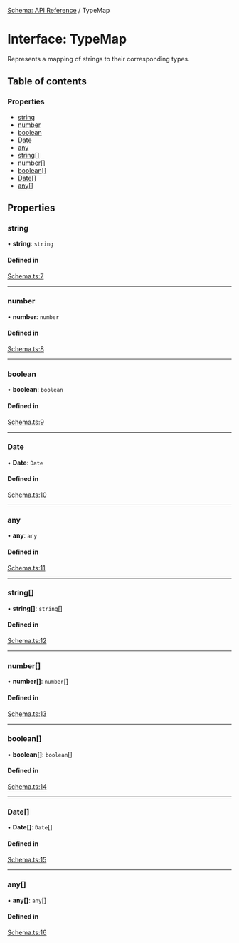 [Schema: API Reference](../README.md) / TypeMap

# Interface: TypeMap

Represents a mapping of strings to their corresponding types.

## Table of contents

### Properties

- [string](TypeMap.md#string)
- [number](TypeMap.md#number)
- [boolean](TypeMap.md#boolean)
- [Date](TypeMap.md#date)
- [any](TypeMap.md#any)
- [string[]](TypeMap.md#string[])
- [number[]](TypeMap.md#number[])
- [boolean[]](TypeMap.md#boolean[])
- [Date[]](TypeMap.md#date[])
- [any[]](TypeMap.md#any[])

## Properties

### string

• **string**: `string`

#### Defined in

[Schema.ts:7](https://github.com/JeremyBankes/schema/blob/d68516d/source/Schema.ts#L7)

___

### number

• **number**: `number`

#### Defined in

[Schema.ts:8](https://github.com/JeremyBankes/schema/blob/d68516d/source/Schema.ts#L8)

___

### boolean

• **boolean**: `boolean`

#### Defined in

[Schema.ts:9](https://github.com/JeremyBankes/schema/blob/d68516d/source/Schema.ts#L9)

___

### Date

• **Date**: `Date`

#### Defined in

[Schema.ts:10](https://github.com/JeremyBankes/schema/blob/d68516d/source/Schema.ts#L10)

___

### any

• **any**: `any`

#### Defined in

[Schema.ts:11](https://github.com/JeremyBankes/schema/blob/d68516d/source/Schema.ts#L11)

___

### string[]

• **string[]**: `string`[]

#### Defined in

[Schema.ts:12](https://github.com/JeremyBankes/schema/blob/d68516d/source/Schema.ts#L12)

___

### number[]

• **number[]**: `number`[]

#### Defined in

[Schema.ts:13](https://github.com/JeremyBankes/schema/blob/d68516d/source/Schema.ts#L13)

___

### boolean[]

• **boolean[]**: `boolean`[]

#### Defined in

[Schema.ts:14](https://github.com/JeremyBankes/schema/blob/d68516d/source/Schema.ts#L14)

___

### Date[]

• **Date[]**: `Date`[]

#### Defined in

[Schema.ts:15](https://github.com/JeremyBankes/schema/blob/d68516d/source/Schema.ts#L15)

___

### any[]

• **any[]**: `any`[]

#### Defined in

[Schema.ts:16](https://github.com/JeremyBankes/schema/blob/d68516d/source/Schema.ts#L16)
